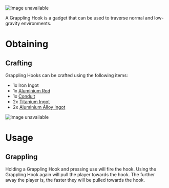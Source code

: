 ![Image unavailable](https://i.imgur.com/wlhPNp2.gif)

A Grappling Hook is a gadget that can be used to traverse normal and low-gravity environments.

# Obtaining

## Crafting

Grappling Hooks can be crafted using the following items:

* 1x Iron Ingot
* 1x [Aluminium Rod](Aluminium-Rod)
* 1x [Conduit](Conduit)
* 2x [Titanium Ingot](Titanium-Ingot)
* 2x [Aluminium Alloy Ingot](Aluminium-Alloy-Ingot)

![Image unavailable](https://i.imgur.com/Tb5fDQn.png)

# Usage

## Grappling

Holding a Grappling Hook and pressing use will fire the hook. Using the Grappling Hook again will pull the player towards the hook. The further away the player is, the faster they will be pulled towards the hook.